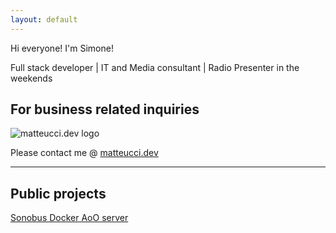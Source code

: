 ```yaml
---
layout: default
---
```


Hi everyone! I'm Simone!

Full stack developer | IT and Media consultant | Radio Presenter in the weekends

## For business related inquiries

![matteucci.dev logo](https://www.matteucci.dev/img/logo_bbg_500.png)

Please contact me @ [matteucci.dev](https://www.matteucci.dev/)

* * *

## Public projects

[Sonobus Docker AoO server](https://github.com/simomatte/sonobus-docker-aooserver)

